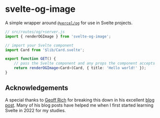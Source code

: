 # svelte-og-image

A simple wrapper around [`@vercel/og`](https://www.npmjs.com/package/@vercel/og) for use in Svelte projects.

```ts
// src/routes/og/+server.js
import { renderOGImage } from 'svelte-og-image';

// import your Svelte component
import Card from '$lib/Card.svelte';

export function GET() {
	// pass the Svelte component and any props the component accepts
	return renderOGImage<Card>(Card, { title: 'Hello world!' });
}
```

## Acknowledgements

A special thanks to [Geoff Rich](https://geoffrich.net) for breaking this down in his excellent [blog post](https://geoffrich.net/posts/svelte-social-image/). Many of his blog posts have helped me when I first started learning Svelte in 2022 for my studies.
